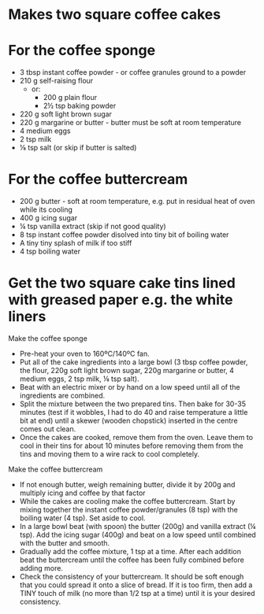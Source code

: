 # Makes two square coffee cakes

# For the coffee sponge
- 3 tbsp instant coffee powder - or coffee granules ground to a powder
- 210 g self-raising flour
  - or:
    - 200 g plain flour
    - 2½ tsp baking powder
- 220 g soft light brown sugar
- 220 g margarine or butter - butter must be soft at room temperature
- 4 medium eggs
- 2 tsp milk
- ⅛ tsp salt (or skip if butter is salted)

# For the coffee buttercream
- 200 g butter - soft at room temperature, e.g. put in residual heat of oven while its cooling
- 400 g icing sugar
- ¼ tsp vanilla extract (skip if not good quality)
- 8 tsp instant coffee powder disolved into tiny bit of boiling water
- A tiny tiny splash of milk if too stiff
- 4 tsp boiling water 

# Get the two square cake tins lined with greased paper e.g. the white liners
Make the coffee sponge
- Pre-heat your oven to 160ºC/140ºC fan.
- Put all of the cake ingredients into a large bowl (3 tbsp coffee powder, the flour, 220g soft light brown sugar, 220g margarine or butter, 4 medium eggs, 2 tsp milk, ⅛ tsp salt). 
- Beat with an electric mixer or by hand on a low speed until all of the ingredients are combined. 
- Split the mixture between the two prepared tins. Then bake for 30-35 minutes (test if it wobbles, I had to do 40 and raise temperature a little bit at end) until a skewer (wooden chopstick) inserted in the centre comes out clean.
- Once the cakes are cooked, remove them from the oven. Leave them to cool in their tins for about 10 minutes before removing them from the tins and moving them to a wire rack to cool completely.

Make the coffee buttercream
- If not enough butter, weigh remaining butter, divide it by 200g and multiply icing and coffee by that factor
- While the cakes are cooling make the coffee buttercream. Start by mixing together the instant coffee powder/granules (8 tsp) with the boiling water (4 tsp). Set aside to cool.
- In a large bowl beat (with spoon) the butter (200g) and vanilla extract (¼ tsp). Add the icing sugar (400g) and beat on a low speed until combined with the butter and smooth. 
- Gradually add the coffee mixture, 1 tsp at a time. After each addition beat the buttercream until the coffee has been fully combined before adding more.
- Check the consistency of your buttercream. It should be soft enough that you could spread it onto a slice of bread. If it is too firm, then add a TINY touch of milk (no more than 1/2 tsp at a time) until it is your desired consistency.